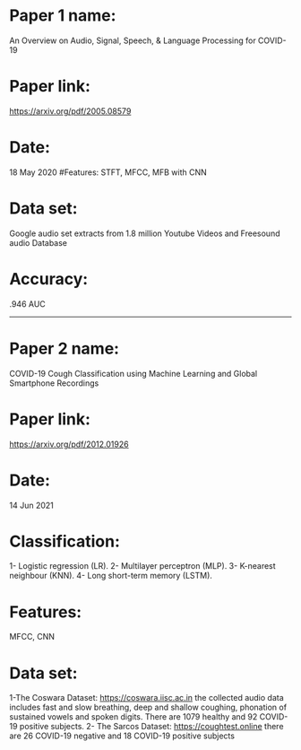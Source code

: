 # Paper 1 name: 
An Overview on Audio, Signal, Speech, & Language Processing for COVID-19
# Paper link:
https://arxiv.org/pdf/2005.08579 
# Date: 
18 May 2020
#Features: 
STFT, MFCC, MFB with CNN
# Data set: 
Google audio set extracts from 1.8 million Youtube
Videos and Freesound audio Database
# Accuracy:
.946 AUC

<hr />

# Paper 2 name:  
COVID-19 Cough Classification using Machine
Learning and Global Smartphone Recordings
# Paper link: 
https://arxiv.org/pdf/2012.01926 
# Date: 
14 Jun 2021
# Classification: 
1-	Logistic regression (LR).
2-	Multilayer perceptron (MLP).
3-	K-nearest neighbour (KNN).
4-	Long short-term memory (LSTM).
# Features: 
MFCC, CNN
# Data set: 
1-The Coswara Dataset: https://coswara.iisc.ac.in  the collected audio data includes fast and slow breathing, deep and shallow coughing, phonation of sustained vowels and spoken digits. There are 1079 healthy and 92 COVID-19 positive subjects.
2- The Sarcos Dataset: https://coughtest.online   there are 26 COVID-19 negative and 18 COVID-19 positive subjects
